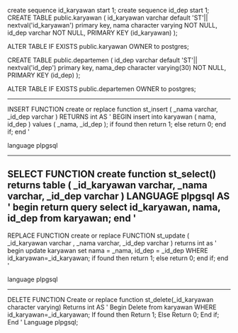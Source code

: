 create sequence id_karyawan start 1;
create sequence id_dep start 1;
CREATE TABLE public.karyawan
(
    id_karyawan varchar default 'ST'|| nextval('id_karyawan') primary key,
    nama character varying NOT NULL,
    id_dep varchar NOT NULL,
    PRIMARY KEY (id_karyawan)
);

ALTER TABLE IF EXISTS public.karyawan
    OWNER to postgres;

CREATE TABLE public.departemen
(
    id_dep varchar default 'ST'|| nextval('id_dep') primary key,
    nama_dep character varying(30) NOT NULL,
    PRIMARY KEY (id_dep)
);

ALTER TABLE IF EXISTS public.departemen
    OWNER to postgres;

--------------
INSERT FUNCTION
create or replace function st_insert
(
	_nama varchar,
	_id_dep varchar
)
RETURNS int AS
'
BEGIN
	insert into karyawan
	(
	nama,
	id_dep
	)
	values 
	(
	_nama,
	_id_dep
	);
	if found then 
		return 1;
	else 
		return 0;
	end if;
end
'

language plpgsql

-------------

SELECT FUNCTION
create function st_select()
returns table
(
	_id_karyawan varchar,
	_nama varchar,
	_id_dep varchar
)
	LANGUAGE plpgsql
	AS
'
begin 
	return query
	select id_karyawan, nama, id_dep from karyawan;
	end
'
----------------------
REPLACE FUNCTION
create or replace FUNCTION st_update
(
   	_id_karyawan varchar ,
	_nama varchar,
	_id_dep varchar
)
	returns int
	as
'
begin
	update karyawan set
		nama = _nama,
		id_dep = _id_dep
	WHERE id_karyawan=_id_karyawan;
	if found then
		return 1;
	else
		return 0;
	end if;
end
'

language plpgsql

-----------
DELETE FUNCTION
Create or replace function st_delete(_id_karyawan character varying)
Returns int AS
'
Begin
	Delete from karyawan
WHERE id_karyawan=_id_karyawan;
If found then
		Return 1;
Else 
		Return 0;
End if;
End
'
Language plpgsql; 
